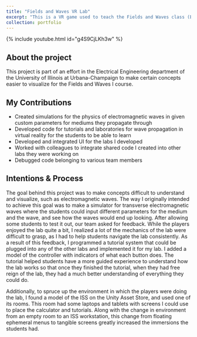 ```yaml
---
title: "Fields and Waves VR Lab"
excerpt: "This is a VR game used to teach the Fields and Waves class (ECE 329) at the University of Illinois at Urbana-Champaign. <br/><img src='/images/PropogationLabThumbnail.png' width='500' height='300'>"
collection: portfolio
---
```

{% include youtube.html id="g4S9CjLKh3w" %}

## About the project
This project is part of an effort in the Electrical Engineering department of the University of Illinois at Urbana-Champaign to make certain concepts easier to visualize for the Fields and Waves I course. 

## My Contributions
- Created simulations for the physics of electromagnetic waves in given custom parameters for mediums they propagate through
- Developed code for tutorials and laboratories for wave propagation in virtual reality for the students to be able to learn
- Developed and integrated UI for the labs I developed
- Worked with colleagues to integrate shared code I created into other labs they were working on
- Debugged code belonging to various team members

## Intentions & Process
The goal behind this project was to make concepts difficult to understand and visualize, such as electromagnetic waves. The way I originally intended to achieve this goal was to make a simulator for transverse electromagnetic waves where the students could input different parameters for the medium and the wave, and see how the waves would end up looking. After allowing some students to test it out, our team asked for feedback. While the players enjoyed the lab quite a bit, I realized a lot of the mechanics of the lab were difficult to grasp, as I had to help students navigate the lab consistently. As a result of this feedback, I programmed a tutorial system that could be plugged into any of the other labs and implemented it for my lab. I added a model of the controller with indicators of what each button does. The tutorial helped students have a more guided experience to understand how the lab works so that once they finished the tutorial, when they had free reign of the lab, they had a much better understanding of everything they could do.

Additionally, to spruce up the environment in which the players were doing the lab, I found a model of the ISS on the Unity Asset Store, and used one of its rooms. This room had some laptops and tablets with screens I could use to place the calculator and tutorials. Along with the change in environment from an empty room to an ISS workstation, this change from floating ephemeral menus to tangible screens greatly increased the immersions the students had.